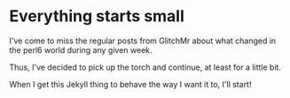 Everything starts small
=======================

I've come to miss the regular posts from GlitchMr about what changed in the
perl6 world during any given week.

Thus, I've decided to pick up the torch and continue, at least for a little bit.

When I get this Jekyll thing to behave the way I want it to, I'll start!
